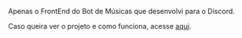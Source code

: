 Apenas o FrontEnd do Bot de Músicas que desenvolvi para o Discord.

Caso queira ver o projeto e como funciona, acesse <a href="https://github.com/joaopedrobn/chockiemusicbot">aqui</a>.

